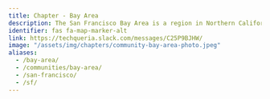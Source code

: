 ```yaml
---
title: Chapter - Bay Area
description: The San Francisco Bay Area is a region in Northern California spanning the city of San Francisco and surrounding counties.
identifier: fas fa-map-marker-alt
link: https://techqueria.slack.com/messages/C25P9BJHW/
image: "/assets/img/chapters/community-bay-area-photo.jpeg"
aliases:
  - /bay-area/
  - /communities/bay-area/
  - /san-francisco/
  - /sf/
---
```

